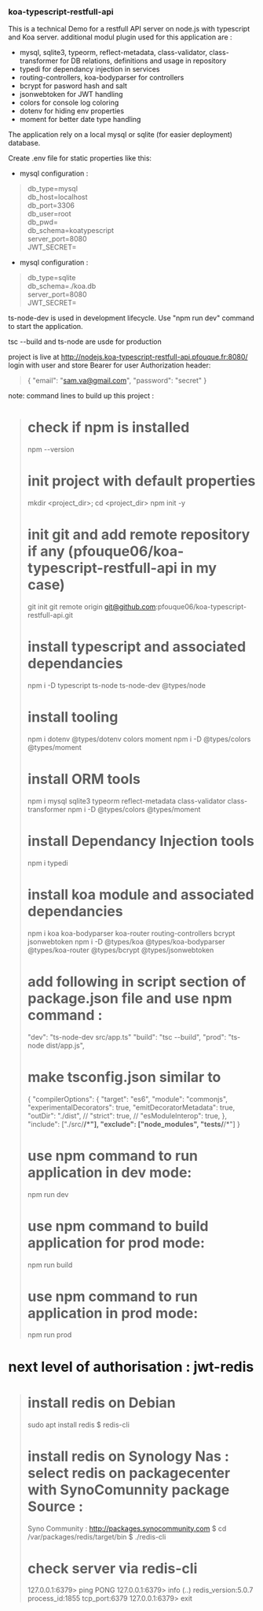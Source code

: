 ### koa-typescript-restfull-api

This is a technical Demo for a restfull API server on node.js with typescript and Koa server.
additional modul plugin used for this application are :
- mysql, sqlite3, typeorm, reflect-metadata, class-validator, class-transformer for DB relations, definitions and usage in repository
- typedi for dependancy injection in services
- routing-controllers, koa-bodyparser for controllers
- bcrypt for pasword hash and salt
- jsonwebtoken for JWT handling
- colors for console log coloring
- dotenv for hiding env properties
- moment for better date type handling

The application rely on a local mysql or sqlite (for easier deployment) database.

Create .env file for static properties like this: 

- mysql configuration :
> db_type=mysql  
> db_host=localhost  
> db_port=3306  
> db_user=root  
> db_pwd=<tbd>  
> db_schema=koatypescript  
> server_port=8080  
> JWT_SECRET=<tbd>  

- mysql configuration :
> db_type=sqlite  
> db_schema=./koa.db  
> server_port=8080  
> JWT_SECRET=<tbd>  

ts-node-dev is used in development lifecycle. Use "npm run dev" command to start the application.

tsc --build and ts-node are usde for production

project is live at http://nodejs.koa-typescript-restfull-api.pfouque.fr:8080/
login with user and store Bearer for user Authorization header: 
> {
>   "email": "sam.va@gmail.com",
>   "password": "secret"
> }

note: command lines to build up this project :

> # check if npm is installed
> npm --version
> # init project with default properties
> mkdir <project_dir>; cd <project_dir>
> npm init -y
> # init git and add remote repository if any (pfouque06/koa-typescript-restfull-api in my case)
> git init
> git remote origin git@github.com:pfouque06/koa-typescript-restfull-api.git
> # install typescript and associated dependancies
> npm i -D typescript ts-node ts-node-dev @types/node
> # install tooling
> npm i dotenv  @types/dotenv colors moment
> npm i -D @types/colors @types/moment
> # install ORM tools
> npm i mysql  sqlite3 typeorm reflect-metadata class-validator class-transformer
> npm i -D @types/colors @types/moment
> # install Dependancy Injection tools
> npm i typedi
> # install koa module and associated dependancies
> npm i koa koa-bodyparser koa-router routing-controllers bcrypt jsonwebtoken
> npm i -D @types/koa @types/koa-bodyparser @types/koa-router @types/bcrypt @types/jsonwebtoken
> 
> # add following  in script section of package.json file and use npm command :
> "dev": "ts-node-dev src/app.ts"
> "build": "tsc --build",
> "prod": "ts-node dist/app.js",
>
> # make tsconfig.json similar to 
> {
>     "compilerOptions": {
>         "target": "es6",
>         "module": "commonjs",
>         "experimentalDecorators": true,
>         "emitDecoratorMetadata": true,
>         "outDir": "./dist",
>         // "strict": true,
>         // "esModuleInterop": true,
>     },
>     "include": ["./src/**/*"],
>     "exclude": ["node_modules", "__tests__/**/*"]
> }
>
> # use npm command to run application in dev mode:
> npm run dev
> 
> # use npm command to build application for prod mode:
> npm run build
> 
> # use npm command to run application in prod mode:
> npm run prod
> 

# next level of authorisation : jwt-redis

> # install redis on Debian 
> sudo apt install redis
> $ redis-cli
> 
> # install redis on Synology Nas : select redis on packagecenter with SynoComunnity package Source :
> Syno Community : http://packages.synocommunity.com
> $ cd /var/packages/redis/target/bin
> $ ./redis-cli
> 
> # check server via redis-cli
> 127.0.0.1:6379> ping
> PONG
> 127.0.0.1:6379> info
> (..)
> redis_version:5.0.7
> process_id:1855
> tcp_port:6379
> 127.0.0.1:6379> exit

